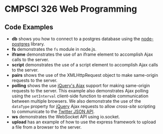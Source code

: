 # CMPSCI 326 Web Programming
## Code Examples

- **db** shows you how to connect to a postgres database using
the [node-postgres][pg] library.
- **fs** demonstrates the `fs` module in node.js.
- **iframe** demonstrates the use of an iframe element to accomplish
Ajax calls to the server.
- **script** demonstrates the use of a script element to accomplish
Ajax calls to the server.
- **pairs** shows the use of the XMLHttpRequest object to make
same-origin requests to the server.
- **polling** shows the use [jQuery's Ajax][jajax] support for making
same-origin requests to the server. This example also demonstrates
Ajax polling using the `setInterval` client-side function to enable
communication between multiple browsers. We also demonstrate the use
of the `dataType` property for [jQuery][jquery] Ajax requests to allow
*cross-site* scripting to communicate to the [Twitter JSON API][twitter].
- **ws** demonstrates the WebSocket API using io.socket.
- **upload** has an example of how to use the express framework to
upload a file from a browser to the server.

[twitter]: https://dev.twitter.com/docs/api/1/get/search
[jquery]: http://jquery.com
[jajax]: http://api.jquery.com/category/ajax
[pg]: https://github.com/brianc/node-postgres
